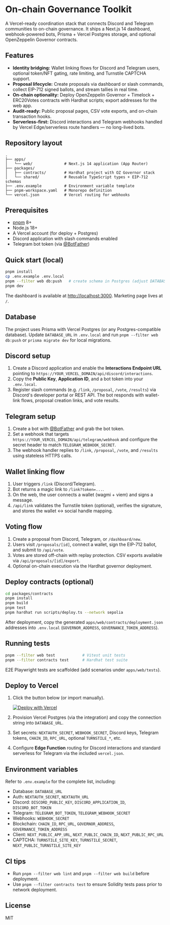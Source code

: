 # On-chain Governance Toolkit

A Vercel-ready coordination stack that connects Discord and Telegram communities to on-chain governance. It ships a Next.js 14 dashboard, webhook-powered bots, Prisma + Vercel Postgres storage, and optional OpenZeppelin Governor contracts.

## Features

- **Identity bridging:** Wallet linking flows for Discord and Telegram users, optional token/NFT gating, rate limiting, and Turnstile CAPTCHA support.
- **Proposal lifecycle:** Create proposals via dashboard or slash commands, collect EIP-712 signed ballots, and stream tallies in real time.
- **On-chain optionality:** Deploy OpenZeppelin Governor + Timelock + ERC20Votes contracts with Hardhat scripts; export addresses for the web app.
- **Audit-ready:** Public proposal pages, CSV vote exports, and on-chain transaction hooks.
- **Serverless-first:** Discord interactions and Telegram webhooks handled by Vercel Edge/serverless route handlers — no long-lived bots.

## Repository layout

```
.
├── apps/
│   └── web/              # Next.js 14 application (App Router)
├── packages/
│   ├── contracts/        # Hardhat project with OZ Governor stack
│   └── shared/           # Reusable TypeScript types + EIP-712 schemas
├── .env.example          # Environment variable template
├── pnpm-workspace.yaml   # Monorepo definition
└── vercel.json           # Vercel routing for webhooks
```

## Prerequisites

- [pnpm](https://pnpm.io/) 8+
- Node.js 18+
- A Vercel account (for deploy + Postgres)
- Discord application with slash commands enabled
- Telegram bot token (via [@BotFather](https://t.me/botfather))

## Quick start (local)

```bash
pnpm install
cp .env.example .env.local
pnpm --filter web db:push   # create schema in Postgres (adjust DATABASE_URL first)
pnpm dev
```

The dashboard is available at <http://localhost:3000>. Marketing page lives at `/`.

## Database

The project uses Prisma with Vercel Postgres (or any Postgres-compatible database). Update `DATABASE_URL` in `.env.local` and run `pnpm --filter web db:push` or `prisma migrate dev` for local migrations.

## Discord setup

1. Create a Discord application and enable the **Interactions Endpoint URL** pointing to `https://YOUR_VERCEL_DOMAIN/api/discord/interactions`.
2. Copy the **Public Key**, **Application ID**, and a bot token into your `.env.local`.
3. Register slash commands (e.g. `/link`, `/proposal`, `/vote`, `/results`) via Discord's developer portal or REST API. The bot responds with wallet-link flows, proposal creation links, and vote results.

## Telegram setup

1. Create a bot with [@BotFather](https://t.me/botfather) and grab the bot token.
2. Set a webhook that targets `https://YOUR_VERCEL_DOMAIN/api/telegram/webhook` and configure the secret header to match `TELEGRAM_WEBHOOK_SECRET`.
3. The webhook handler replies to `/link`, `/proposal`, `/vote`, and `/results` using stateless HTTPS calls.

## Wallet linking flow

1. User triggers `/link` (Discord/Telegram).
2. Bot returns a magic link to `/link?token=...`.
3. On the web, the user connects a wallet (wagmi + viem) and signs a message.
4. `/api/link` validates the Turnstile token (optional), verifies the signature, and stores the wallet ↔ social handle mapping.

## Voting flow

1. Create a proposal from Discord, Telegram, or `/dashboard/new`.
2. Users visit `/proposals/[id]`, connect a wallet, sign the EIP-712 ballot, and submit to `/api/vote`.
3. Votes are stored off-chain with replay protection. CSV exports available via `/api/proposals/[id]/export`.
4. Optional on-chain execution via the Hardhat governor deployment.

## Deploy contracts (optional)

```bash
cd packages/contracts
pnpm install
pnpm build
pnpm test
pnpm hardhat run scripts/deploy.ts --network sepolia
```

After deployment, copy the generated `apps/web/contracts/deployment.json` addresses into `.env.local` (`GOVERNOR_ADDRESS`, `GOVERNANCE_TOKEN_ADDRESS`).

## Running tests

```bash
pnpm --filter web test            # Vitest unit tests
pnpm --filter contracts test      # Hardhat test suite
```

E2E Playwright tests are scaffolded (add scenarios under `apps/web/tests`).

## Deploy to Vercel

1. Click the button below (or import manually).

   [![Deploy with Vercel](https://vercel.com/button)](https://vercel.com/new/clone?repository-url=https://github.com/example/onchain-governance-toolkit)

2. Provision Vercel Postgres (via the integration) and copy the connection string into `DATABASE_URL`.
3. Set secrets: `NEXTAUTH_SECRET`, `WEBHOOK_SECRET`, Discord keys, Telegram tokens, `CHAIN_ID`, `RPC_URL`, optional `TURNSTILE_*`, etc.
4. Configure **Edge Function** routing for Discord interactions and standard serverless for Telegram via the included `vercel.json`.

## Environment variables

Refer to `.env.example` for the complete list, including:

- Database: `DATABASE_URL`
- Auth: `NEXTAUTH_SECRET`, `NEXTAUTH_URL`
- Discord: `DISCORD_PUBLIC_KEY`, `DISCORD_APPLICATION_ID`, `DISCORD_BOT_TOKEN`
- Telegram: `TELEGRAM_BOT_TOKEN`, `TELEGRAM_WEBHOOK_SECRET`
- Webhooks: `WEBHOOK_SECRET`
- Blockchain: `CHAIN_ID`, `RPC_URL`, `GOVERNOR_ADDRESS`, `GOVERNANCE_TOKEN_ADDRESS`
- Client: `NEXT_PUBLIC_APP_URL`, `NEXT_PUBLIC_CHAIN_ID`, `NEXT_PUBLIC_RPC_URL`
- CAPTCHA: `TURNSTILE_SITE_KEY`, `TURNSTILE_SECRET`, `NEXT_PUBLIC_TURNSTILE_SITE_KEY`

## CI tips

- Run `pnpm --filter web lint` and `pnpm --filter web build` before deployment.
- Use `pnpm --filter contracts test` to ensure Solidity tests pass prior to network deployment.

## License

MIT
